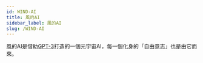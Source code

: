 ```yaml
---
id: WIND-AI
title: 風的AI
sidebar_label: 風的AI
slug: /WIND-AI
---
```

風的AI是借助[GPT-3](gpt-3)打造的一個元宇宙AI，每一個化身的「自由意志」也是由它而來。